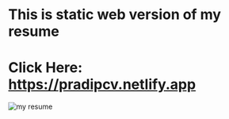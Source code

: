 # This is static web version of my resume
# Click Here: https://pradipcv.netlify.app

![my resume](https://user-images.githubusercontent.com/60803643/164646157-9e294482-f6b3-43eb-abc6-27b3a3e918e0.png)
